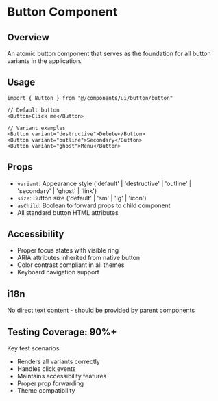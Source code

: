 
# Button Component

## Overview
An atomic button component that serves as the foundation for all button variants in the application.

## Usage
```tsx
import { Button } from "@/components/ui/button/button"

// Default button
<Button>Click me</Button>

// Variant examples
<Button variant="destructive">Delete</Button>
<Button variant="outline">Secondary</Button>
<Button variant="ghost">Menu</Button>
```

## Props
- `variant`: Appearance style ('default' | 'destructive' | 'outline' | 'secondary' | 'ghost' | 'link')
- `size`: Button size ('default' | 'sm' | 'lg' | 'icon')
- `asChild`: Boolean to forward props to child component
- All standard button HTML attributes

## Accessibility
- Proper focus states with visible ring
- ARIA attributes inherited from native button
- Color contrast compliant in all themes
- Keyboard navigation support

## i18n
No direct text content - should be provided by parent components

## Testing Coverage: 90%+
Key test scenarios:
- Renders all variants correctly
- Handles click events
- Maintains accessibility features
- Proper prop forwarding
- Theme compatibility
```
